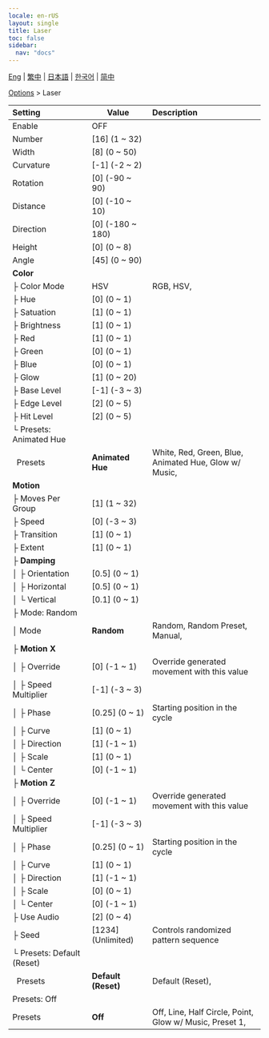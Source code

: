 ```yaml
---
locale: en-rUS
layout: single
title: Laser
toc: false
sidebar:
  nav: "docs"
---
```

[Eng](/dancexr/menu/2025.4/stage/laser) | [繁中](/tw/dancexr/menu/2025.4/stage/laser) | [日本語](/jp/dancexr/menu/2025.4/stage/laser) | [한국어](/kr/dancexr/menu/2025.4/stage/laser) | [简中](/zh/dancexr/menu/2025.4/stage/laser)

[Options](../menu#Options) > Laser



| Setting | Value | Description |
| :--- | --- | :--- |
| Enable | OFF | 
| Number | [16] (1 ~ 32) | 
| Width | [8] (0 ~ 50) | 
| Curvature | [-1] (-2 ~ 2) | 
| Rotation | [0] (-90 ~ 90) | 
| Distance | [0] (-10 ~ 10) | 
| Direction | [0] (-180 ~ 180) | 
| Height | [0] (0 ~ 8) | 
| Angle | [45] (0 ~ 90) | 
| **Color** | | 
| ├&nbsp;Color Mode | HSV | RGB, HSV, 
| ├&nbsp;Hue | [0] (0 ~ 1) | 
| ├&nbsp;Satuation | [1] (0 ~ 1) | 
| ├&nbsp;Brightness | [1] (0 ~ 1) | 
| ├&nbsp;Red | [1] (0 ~ 1) | 
| ├&nbsp;Green | [0] (0 ~ 1) | 
| ├&nbsp;Blue | [0] (0 ~ 1) | 
| ├&nbsp;Glow | [1] (0 ~ 20) | 
| ├&nbsp;Base Level | [-1] (-3 ~ 3) | 
| ├&nbsp;Edge Level | [2] (0 ~ 5) | 
| ├&nbsp;Hit Level | [2] (0 ~ 5) | 
| └&nbsp;Presets: Animated Hue || 
| &nbsp;&nbsp;Presets | **Animated Hue** | White, Red, Green, Blue, Animated Hue, Glow w/ Music,  |
| **Motion** | | 
| ├&nbsp;Moves Per Group | [1] (1 ~ 32) | 
| ├&nbsp;Speed | [0] (-3 ~ 3) | 
| ├&nbsp;Transition | [1] (0 ~ 1) | 
| ├&nbsp;Extent | [1] (0 ~ 1) | 
| ├&nbsp;**Damping** | | 
| │&nbsp;├&nbsp;Orientation | [0.5] (0 ~ 1) | 
| │&nbsp;├&nbsp;Horizontal | [0.5] (0 ~ 1) | 
| │&nbsp;└&nbsp;Vertical | [0.1] (0 ~ 1) | 
| ├&nbsp;Mode: Random || 
| │&nbsp;Mode | **Random** | Random, Random Preset, Manual,  |
| ├&nbsp;**Motion X** | | 
| │&nbsp;├&nbsp;Override | [0] (-1 ~ 1) | Override generated movement with this value
| │&nbsp;├&nbsp;Speed Multiplier | [-1] (-3 ~ 3) | 
| │&nbsp;├&nbsp;Phase | [0.25] (0 ~ 1) | Starting position in the cycle
| │&nbsp;├&nbsp;Curve | [1] (0 ~ 1) | 
| │&nbsp;├&nbsp;Direction | [1] (-1 ~ 1) | 
| │&nbsp;├&nbsp;Scale | [1] (0 ~ 1) | 
| │&nbsp;└&nbsp;Center | [0] (-1 ~ 1) | 
| ├&nbsp;**Motion Z** | | 
| │&nbsp;├&nbsp;Override | [0] (-1 ~ 1) | Override generated movement with this value
| │&nbsp;├&nbsp;Speed Multiplier | [-1] (-3 ~ 3) | 
| │&nbsp;├&nbsp;Phase | [0.25] (0 ~ 1) | Starting position in the cycle
| │&nbsp;├&nbsp;Curve | [1] (0 ~ 1) | 
| │&nbsp;├&nbsp;Direction | [1] (-1 ~ 1) | 
| │&nbsp;├&nbsp;Scale | [0] (0 ~ 1) | 
| │&nbsp;└&nbsp;Center | [0] (-1 ~ 1) | 
| ├&nbsp;Use Audio | [2] (0 ~ 4) | 
| ├&nbsp;Seed | [1234] (Unlimited) | Controls randomized pattern sequence
| └&nbsp;Presets: Default (Reset) || 
| &nbsp;&nbsp;Presets | **Default (Reset)** | Default (Reset),  |
| Presets: Off || 
| Presets | **Off** | Off, Line, Half Circle, Point, Glow w/ Music, Preset 1,  |
